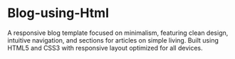# Blog-using-Html
A responsive blog template focused on minimalism, featuring clean design, intuitive navigation, and sections for articles on simple living. Built using HTML5 and CSS3 with responsive layout optimized for all devices.
